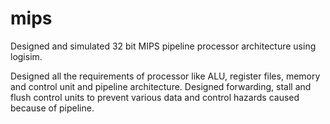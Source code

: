 # mips
Designed and simulated 32 bit MIPS pipeline processor architecture using logisim.

Designed all the requirements of processor like ALU, register files, memory and control unit and pipeline architecture. Designed forwarding, stall and flush control units to prevent various data and control hazards caused because of pipeline.
